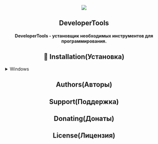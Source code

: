 <p align="center"><img src="DeveloperTools.ico"></p>

<h2 align="center">DeveloperTools</h2>
<h4 align="center">DeveloperTools - установщик необходимых инструментов для программирования.</h4>
<h2 align="center">🚀 Installation(Установка)</h2>
<details>
<summary>Windows</summary>

</details>
<h2 align="center">Authors(Авторы)</h2>
<h2 align="center">Support(Поддержка)</h2>
<h2 align="center">Donating(Донаты)</h2>
<h2 align="center">License(Лицензия)</h2>
